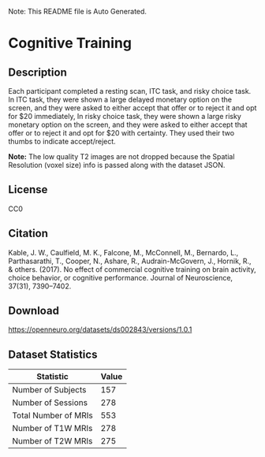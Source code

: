 Note: This README file is Auto Generated.

# Cognitive Training

## Description

Each participant completed a resting scan, ITC task, and risky choice task. In ITC task, they were shown a large delayed monetary option on the screen, and they were asked to either accept that offer or to reject it and opt for $20 immediately, In risky choice task, they were shown a large risky monetary option on the screen, and they were asked to either accept that offer or to reject it and opt for $20 with certainty. They used their two thumbs to indicate accept/reject.

**Note:** The low quality T2 images are not dropped because the Spatial Resolution (voxel size) info is passed along with the dataset JSON.


## License

CC0

## Citation

Kable, J. W., Caulfield, M. K., Falcone, M., McConnell, M., Bernardo, L., Parthasarathi, T., Cooper, N., Ashare, R., Audrain-McGovern, J., Hornik, R., & others. (2017). No effect of commercial cognitive training on brain activity, choice behavior, or cognitive performance. Journal of Neuroscience, 37(31), 7390–7402.

## Download

https://openneuro.org/datasets/ds002843/versions/1.0.1

## Dataset Statistics

| Statistic | Value |
| --- | --- |
| Number of Subjects | 157 |
| Number of Sessions | 278 |
| Total Number of MRIs | 553 |
| Number of T1W MRIs | 278 |
| Number of T2W MRIs | 275 |

